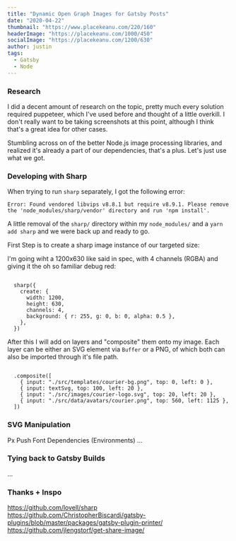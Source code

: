 ```yaml
---
title: "Dynamic Open Graph Images for Gatsby Posts"
date: "2020-04-22"
thumbnail: "https://www.placekeanu.com/220/160"
headerImage: "https://placekeanu.com/1000/450"
socialImage: "https://placekeanu.com/1200/630"
author: justin
tags:
  - Gatsby
  - Node
---
```


### Research

I did a decent amount of research on the topic, pretty much every solution required puppeteer, which I've used before and thought of a little overkill. I don't really want to be taking screenshots at this point, although I think that's a great idea for other cases.

Stumbling across on of the better Node.js image processing libraries, and realized it's already a part of our dependencies, that's a plus. Let's just use what we got.


### Developing with Sharp

When trying to run `sharp` separately, I got the following error: 
```
Error: Found vendored libvips v8.8.1 but require v8.9.1. Please remove the 'node_modules/sharp/vendor' directory and run 'npm install'.
```

A little removal of the `sharp/` directory within my  `node_modules/` and a `yarn add sharp` and we were back up and ready to go.

First Step is to create a sharp image instance of our targeted size:

I'm going wiht a 1200x630 like said in spec, with 4 channels (RGBA) and giving it the oh so familiar debug red:

<code>
  sharp({
    create: {
      width: 1200,
      height: 630,
      channels: 4,
      background: { r: 255, g: 0, b: 0, alpha: 0.5 },
    },
  })
</code>

After this I will add on layers and "composite" them onto my image. 
Each layer can be either an SVG element via `Buffer` or a PNG, of which both can also be imported through it's file path.

<code>
  .composite([
    { input: "./src/templates/courier-bg.png", top: 0, left: 0 },
    { input: textSvg, top: 100, left: 20 },
    { input: "./src/images/courier-logo.svg", top: 20, left: 20 },
    { input: "./src/data/avatars/courier.png", top: 560, left: 1125 },
  ])
</code>

### SVG Manipulation

Px Push
Font Dependencies (Environments)
...

### Tying back to Gatsby Builds

...

### Thanks + Inspo

https://github.com/lovell/sharp
https://github.com/ChristopherBiscardi/gatsby-plugins/blob/master/packages/gatsby-plugin-printer/
https://github.com/jlengstorf/get-share-image/
